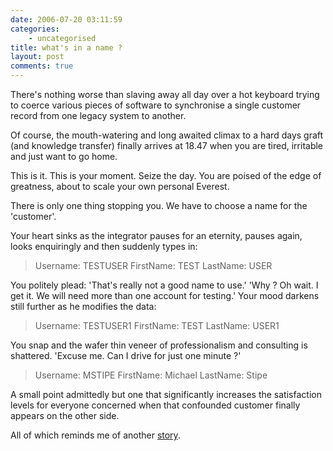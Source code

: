 ```yaml
---
date: 2006-07-20 03:11:59
categories:
    - uncategorised
title: what's in a name ?
layout: post
comments: true
---
```

There's nothing worse than slaving away all day over a hot keyboard
trying to coerce various pieces of software to synchronise a single
customer record from one legacy system to another.

Of course, the mouth-watering and long awaited climax to a hard days
graft (and knowledge transfer) finally arrives at 18.47 when you are
tired, irritable and just want to go home.

This is it. This is your moment. Seize the day. You are poised of the
edge of greatness, about to scale your own personal Everest.

There is only one thing stopping you. We have to choose a name for the
'customer'.

Your heart sinks as the integrator pauses for an eternity, pauses again,
looks enquiringly and then suddenly types in:

> Username: TESTUSER 
> FirstName: TEST 
> LastName: USER

You politely plead: 'That's really not a good name to use.' 'Why ? Oh
wait. I get it. We will need more than one account for testing.' Your
mood darkens still further as he modifies the data:

> Username: TESTUSER1 
> FirstName: TEST 
> LastName: USER1

You snap and the wafer thin veneer of professionalism and consulting is
shattered. 'Excuse me. Can I drive for just one minute ?'

> Username: MSTIPE 
> FirstName: Michael 
> LastName: Stipe

A small point admittedly but one that significantly increases the
satisfaction levels for everyone concerned when that confounded customer
finally appears on the other side.

All of which reminds me of another
[story](http://www.nbrightside.com/blog/2006/07/20/smoke-and-mirrors/).
